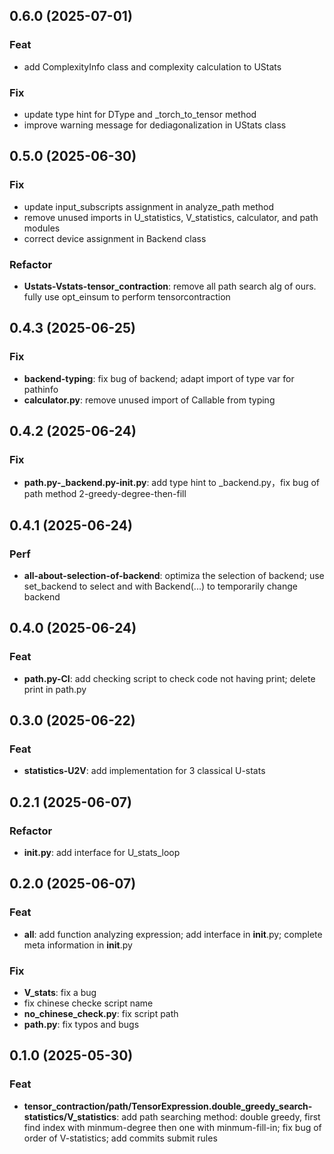 ## 0.6.0 (2025-07-01)

### Feat

- add ComplexityInfo class and complexity calculation to UStats

### Fix

- update type hint for DType and _torch_to_tensor method
- improve warning message for dediagonalization in UStats class

## 0.5.0 (2025-06-30)

### Fix

- update input_subscripts assignment in analyze_path method
- remove unused imports in U_statistics, V_statistics, calculator, and path modules
- correct device assignment in Backend class

### Refactor

- **Ustats-Vstats-tensor_contraction**: remove all path search alg of ours. fully use opt_einsum to perform tensorcontraction

## 0.4.3 (2025-06-25)

### Fix

- **backend-typing**: fix bug of backend; adapt import of type var for pathinfo
- **calculator.py**: remove unused import of Callable from typing

## 0.4.2 (2025-06-24)

### Fix

- **path.py-_backend.py-__init__.py**: add type hint to _backend.py，fix bug of path method 2-greedy-degree-then-fill

## 0.4.1 (2025-06-24)

### Perf

- **all-about-selection-of-backend**: optimiza the selection of backend; use set_backend to select and with Backend(...) to temporarily change backend

## 0.4.0 (2025-06-24)

### Feat

- **path.py-CI**: add checking script to check code not having print; delete print in path.py

## 0.3.0 (2025-06-22)

### Feat

- **statistics-U2V**: add implementation for 3 classical U-stats

## 0.2.1 (2025-06-07)

### Refactor

- **__init__.py**: add interface for U_stats_loop

## 0.2.0 (2025-06-07)

### Feat

- **all**: add function analyzing expression; add interface in __init__.py; complete meta information in __init__.py

### Fix

- **V_stats**: fix a bug
- fix chinese checke script name
- **no_chinese_check.py**: fix script path
- **path.py**: fix typos and bugs

## 0.1.0 (2025-05-30)

### Feat

- **tensor_contraction/path/TensorExpression.double_greedy_search-statistics/V_statistics**: add path searching method: double greedy, first find index with minmum-degree then one with minmum-fill-in; fix bug of order of V-statistics; add commits submit rules
